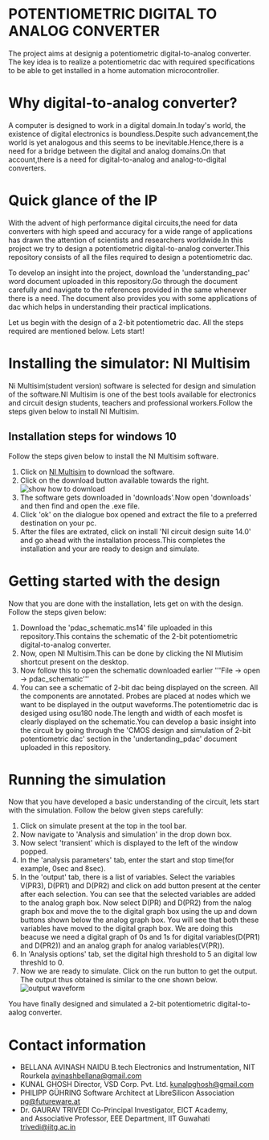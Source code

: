# POTENTIOMETRIC DIGITAL TO ANALOG CONVERTER
The project aims at designig a potentiometric digital-to-analog converter. The key idea is to realize a potentiometric dac with required specifications to be able to get installed in a home automation microcontroller.

# Why digital-to-analog converter?
A computer is designed to work in a digital domain.In today's world, the existence of digital electronics is boundless.Despite such advancement,the world is yet analogous and this seems to be inevitable.Hence,there is a need for a bridge between the digital and analog domains.On that account,there is a need for digital-to-analog and analog-to-digital converters. 

# Quick glance of the IP
With the advent of high performance digital circuits,the need for data converters with high speed and accuracy for a wide range of applications has drawn the attention of scientists and researchers worldwide.In this project we try to design a potentiometric digital-to-analog converter.This repository consists of all the files required to design a potentiometric dac.

To develop an insight into the project, download the 'understanding_pac' word document uploaded in this repository.Go through the document carefully and navigate to the references provided in the same whenever there is a need. The document also provides you with some applications of dac which helps in understanding their practical implications. 

Let us begin with the design of a 2-bit potentiometric dac. All the steps required are mentioned below. Lets start!

# Installing the simulator: NI Multisim
Ni Multisim(student version) software is selected for design and simulation of the software.NI Multisim is one of the best tools available for electronics and circuit design students, teachers and professional workers.Follow the steps given below to install NI Multisim.

## Installation steps for windows 10
Follow the steps given below to install the NI Multisim software.
1) Click on [NI Multisim](https://www.malavida.com/en/soft/ni-multisim/#gref) to download the software.
2) Click on the download button available towards the right.
![show how to download ]()
3) The software gets downloaded in 'downloads'.Now open 'downloads' and then find and open the .exe file.
4) Click 'ok' on the dialogue box opened and extract the file to a preferred destination on your pc. 
5) After the files are extrated, click on install 'NI circuit design suite 14.0' and go ahead with the installation process.This           completes the installation and your are ready to design and simulate.

# Getting started with the design
Now that you are done with the installation, lets get on with the design. Follow the steps given below:

1) Download the 'pdac_schematic.ms14' file uploaded in this repository.This contains the schematic of the 2-bit potentiometric              digital-to-analog converter.
2) Now, open NI Multisim.This can be done by clicking the NI Mlutisim shortcut present on the desktop.
3) Now follow this to open the schematic downloaded earlier '''File -> open -> pdac_schematic'''
4) You can see a schematic of 2-bit dac being displayed on the screen. All the components are annotated. Probes are placed at nodes which we want to be displayed in the output waveforms.The potentiometric dac is desiged using osu180 node.The length and width of each mosfet is clearly displayed on the schematic.You can develop a basic insight into the circuit by going through the 'CMOS design and simulation of 2-bit potentiometric dac' section in the 'undertanding_pdac' document uploaded in this repository.

# Running the simulation
Now that you have developed a basic understanding of the circuit, lets start with the simulation. Follow the below given steps carefully:

1) Click on simulate present at the top in the tool bar. 
2) Now navigate to 'Analysis and simulation' in the drop down box.
3) Now select 'transient' which is displayed to the left of the window popped. 
4) In the 'analysis parameters' tab, enter the start and stop time(for example, 0sec and 8sec).
5) In the 'output' tab, there is a list of variables. Select the variables V(PR3), D(PR1) and D(PR2) and click on add button present at the center after each selection. You can see that the selected variables are added to the analog graph box. Now select D(PR) and D(PR2) from the nalog graph box and move the to the digital graph box using the up and down buttons shown below the analog graph box. You will see that both these variables have moved to the digital graph box. We are doing this beacuse we need a digital graph of 0s and 1s for digital variables(D(PR1) and D(PR2)) and an analog graph for analog variables(V(PR)).
6) In 'Analysis options' tab, set the digital high threshold to 5 an digital low threshld to 0.
7) Now we are ready to simulate. Click on the run button to get the output. The output thus obtained is similar to the one shown below.
![output waveform ]()

You have finally designed and simulated a 2-bit potentiometric digital-to-aalog converter.

# Contact information
- BELLANA AVINASH NAIDU
 B.tech Electronics and Instrumentation, NIT Rourkela
 avinashbellana@gmail.com
- KUNAL GHOSH 
 Director, VSD Corp. Pvt. Ltd. 
 kunalpghosh@gmail.com
- PHILIPP GÜHRING 
 Software Architect at LibreSilicon Association
 pg@futureware.at
- Dr. GAURAV TRIVEDI 
 Co-Principal Investigator, EICT Academy,   
 and Associative Professor, EEE Department, IIT Guwahati
 trivedi@iitg.ac.in
